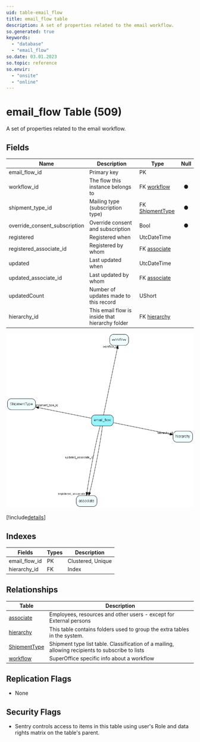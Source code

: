 ```yaml
---
uid: table-email_flow
title: email_flow table
description: A set of properties related to the email workflow.
so.generated: true
keywords:
  - "database"
  - "email_flow"
so.date: 03.01.2023
so.topic: reference
so.envir:
  - "onsite"
  - "online"
---
```


# email\_flow Table (509)

A set of properties related to the email workflow.

## Fields

| Name | Description | Type | Null |
|------|-------------|------|:----:|
|email\_flow\_id|Primary key|PK| |
|workflow\_id|The flow this instance belongs to|FK [workflow](workflow.md)|&#x25CF;|
|shipment\_type\_id|Mailing type (subscription type)|FK [ShipmentType](shipmenttype.md)|&#x25CF;|
|override\_consent\_subscription|Override consent and subscription|Bool|&#x25CF;|
|registered|Registered when|UtcDateTime| |
|registered\_associate\_id|Registered by whom|FK [associate](associate.md)| |
|updated|Last updated when|UtcDateTime| |
|updated\_associate\_id|Last updated by whom|FK [associate](associate.md)| |
|updatedCount|Number of updates made to this record|UShort| |
|hierarchy\_id|This email flow is inside that hierarchy folder|FK [hierarchy](hierarchy.md)| |


![email_flow table relationship diagram](./media/email_flow.png)

[!include[details](./includes/email-flow.md)]

## Indexes

| Fields | Types | Description |
|--------|-------|-------------|
|email\_flow\_id |PK |Clustered, Unique |
|hierarchy\_id |FK |Index |

## Relationships

| Table|  Description |
|------|-------------|
|[associate](associate.md)  |Employees, resources and other users - except for External persons |
|[hierarchy](hierarchy.md)  |This table contains folders used to group the extra tables in the system. |
|[ShipmentType](shipmenttype.md)  |Shipment type list table. Classification of a mailing, allowing recipients to subscribe to lists |
|[workflow](workflow.md)  |SuperOffice specific info about a workflow |


## Replication Flags

* None

## Security Flags

* Sentry controls access to items in this table using user's Role and data rights matrix on the table's parent.

